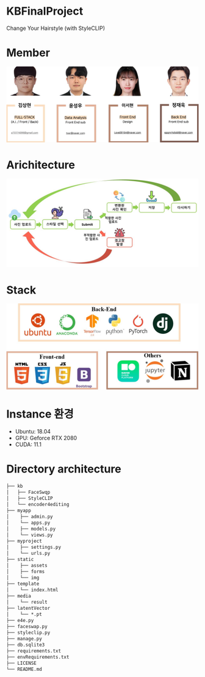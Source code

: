 # KBFinalProject
Change Your Hairstyle (with StyleCLIP)

# Member
![Member](/img/member.JPG)  

# Arichitecture

![Architecture](/img/architecture.JPG)  

# Stack
![Stack](/img/stack.JPG)  

# Instance 환경
- Ubuntu: 18.04
- GPU: Geforce RTX 2080
- CUDA: 11.1

# Directory architecture

```
├── kb
│   ├── FaceSwqp
│   ├── StyleCLIP
│   └── encoder4editing
├── myapp
│    ├── admin.py
│    └── apps.py
│    ├── models.py
│    └── views.py
├── myproject
│    ├── settings.py
│    └── urls.py
├── static
│    ├── assets
│    ├── forms
│    └── img
├── template
│    └── index.html
├── media
│    └── result
├── latentVector
│    └── *.pt
├── e4e.py
├── faceswap.py
├── styleclip.py
├── manage.py
├── db.sqlite3
├── requirements.txt
├── envRequirements.txt
├── LICENSE
└── README.md    	
```